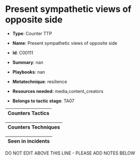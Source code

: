 # Present sympathetic views of opposite side

* **Type**: Counter TTP

* **Name**: Present sympathetic views of opposite side

* **Id**: C00111

* **Summary**: nan

* **Playbooks**: nan

* **Metatechnique**: resilience

* **Resources needed:** media,content_creators

* **Belongs to tactic stage**: TA07


| Counters Tactics |
| ---------------- |



| Counters Techniques |
| ------------------- |



| Seen in incidents |
| ----------------- |

DO NOT EDIT ABOVE THIS LINE - PLEASE ADD NOTES BELOW